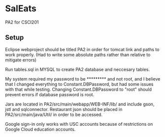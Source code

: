 # SalEats

PA2 for CSCI201
## Setup

Eclipse webproject should be titled PA2 in order for tomcat link and paths to work properly. (Had to write some absolute paths rather than relative to mitigate errors)

Run tables.sql in MYSQL to create PA2 database and neccesary tables.

My system required my password to be ********* and not root, and I believe that I changed everything to Constant.DBPassword, but had some issues with that while testing. Changing Constant.DBPassword to "root" should prevent errors if database password is root.

Jars are located in PA2/src/main/webapp/WEB-INF/lib/ and include gson, jstl and sqlconnector.
Restaurant json should be placed in PA2/src/main/java/Util/ in order to be accessed.

Google sign-in only works with USC accounts because of restrictions on Google Cloud education accounts.
